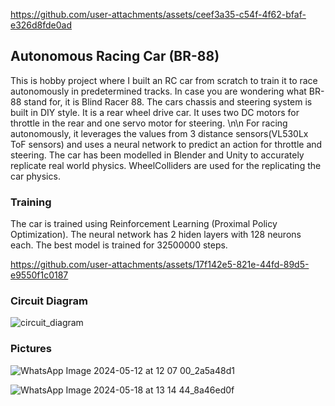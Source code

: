 
https://github.com/user-attachments/assets/ceef3a35-c54f-4f62-bfaf-e326d8fde0ad
## Autonomous Racing Car (BR-88)
This is hobby project where I built an RC car from scratch to train it to race autonomously in predetermined tracks. In case you are wondering what BR-88 stand for, it is Blind Racer 88. The cars chassis and steering system is built in DIY style. It is a rear wheel drive car. It uses two DC motors for throttle in the rear and one servo motor for steering. \n\n
For racing autonomously, it leverages the values from 3 distance sensors(VL530Lx ToF sensors)  and uses a neural network to predict an action for throttle and steering. The car has been modelled in Blender and Unity to accurately replicate real world physics. WheelColliders are used for the replicating the car physics.

### Training
The car is trained using Reinforcement Learning (Proximal Policy Optimization). The neural network has 2 hiden layers with 128 neurons each. The best model is trained for 32500000 steps.


https://github.com/user-attachments/assets/17f142e5-821e-44fd-89d5-e9550f1c0187


### Circuit Diagram 
![circuit_diagram](https://github.com/user-attachments/assets/4a68c3bb-9bb9-40c6-b3c8-c72cbd81b17a)

### Pictures

![WhatsApp Image 2024-05-12 at 12 07 00_2a5a48d1](https://github.com/user-attachments/assets/fff26b5b-c5c7-4eaf-952e-efdb9f43b6ba)

![WhatsApp Image 2024-05-18 at 13 14 44_8a46ed0f](https://github.com/user-attachments/assets/1709d8bd-ce44-4dac-963c-1033a315be88)

